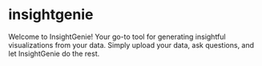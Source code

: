 # insightgenie
Welcome to InsightGenie! Your go-to tool for generating insightful visualizations from your data.  Simply upload your data, ask questions, and let InsightGenie do the rest.

